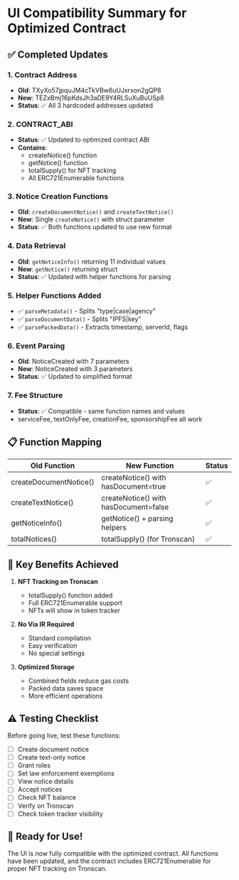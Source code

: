 # UI Compatibility Summary for Optimized Contract

## ✅ Completed Updates

### 1. **Contract Address**
- **Old**: TXyXo57jpquJM4cTkVBw6uUJxrxon2gQP8
- **New**: TEZxBmj16pKdsJh3aDE9Y4RLSuXuBuUSp8
- **Status**: ✅ All 3 hardcoded addresses updated

### 2. **CONTRACT_ABI**
- **Status**: ✅ Updated to optimized contract ABI
- **Contains**: 
  - createNotice() function
  - getNotice() function
  - totalSupply() for NFT tracking
  - All ERC721Enumerable functions

### 3. **Notice Creation Functions**
- **Old**: `createDocumentNotice()` and `createTextNotice()`
- **New**: Single `createNotice()` with struct parameter
- **Status**: ✅ Both functions updated to use new format

### 4. **Data Retrieval**
- **Old**: `getNoticeInfo()` returning 11 individual values
- **New**: `getNotice()` returning struct
- **Status**: ✅ Updated with helper functions for parsing

### 5. **Helper Functions Added**
- ✅ `parseMetadata()` - Splits "type|case|agency"
- ✅ `parseDocumentData()` - Splits "IPFS|key"
- ✅ `parsePackedData()` - Extracts timestamp, serverId, flags

### 6. **Event Parsing**
- **Old**: NoticeCreated with 7 parameters
- **New**: NoticeCreated with 3 parameters
- **Status**: ✅ Updated to simplified format

### 7. **Fee Structure**
- **Status**: ✅ Compatible - same function names and values
- serviceFee, textOnlyFee, creationFee, sponsorshipFee all work

## 📋 Function Mapping

| Old Function | New Function | Status |
|--------------|--------------|---------|
| createDocumentNotice() | createNotice() with hasDocument=true | ✅ |
| createTextNotice() | createNotice() with hasDocument=false | ✅ |
| getNoticeInfo() | getNotice() + parsing helpers | ✅ |
| totalNotices() | totalSupply() (for Tronscan) | ✅ |

## 🎯 Key Benefits Achieved

1. **NFT Tracking on Tronscan**
   - totalSupply() function added
   - Full ERC721Enumerable support
   - NFTs will show in token tracker

2. **No Via IR Required**
   - Standard compilation
   - Easy verification
   - No special settings

3. **Optimized Storage**
   - Combined fields reduce gas costs
   - Packed data saves space
   - More efficient operations

## ⚠️ Testing Checklist

Before going live, test these functions:

- [ ] Create document notice
- [ ] Create text-only notice
- [ ] Grant roles
- [ ] Set law enforcement exemptions
- [ ] View notice details
- [ ] Accept notices
- [ ] Check NFT balance
- [ ] Verify on Tronscan
- [ ] Check token tracker visibility

## 🚀 Ready for Use!

The UI is now fully compatible with the optimized contract. All functions have been updated, and the contract includes ERC721Enumerable for proper NFT tracking on Tronscan.